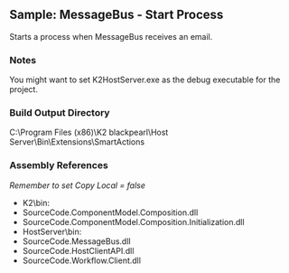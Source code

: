 ## Sample: MessageBus - Start Process

Starts a process when MessageBus receives an email.

### Notes

You might want to set K2HostServer.exe as the debug executable for the project.

### Build Output Directory

C:\Program Files (x86)\K2 blackpearl\Host Server\Bin\Extensions\SmartActions

### Assembly References

*Remember to set Copy Local = false*

- K2\bin:
 - SourceCode.ComponentModel.Composition.dll
 - SourceCode.ComponentModel.Composition.Initialization.dll
- HostServer\bin:
 - SourceCode.MessageBus.dll
 - SourceCode.HostClientAPI.dll
 - SourceCode.Workflow.Client.dll